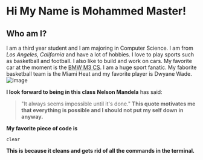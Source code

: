 # Hi My Name is Mohammed Master!
## Who am I?
I am a third year student and I am majoring in Computer Science. I am from *Los Angeles, California* and have a lot of hobbies. I love to play sports such as basketball and football. I also like to build and work on cars. My favorite car at the moment is the [BMW M3 CS](https://www.bmwusa.com/vehicles/m-models/m3-sedan/overview.html). I am a huge sport fanatic. My faborite basketball team is the Miami Heat and my favorite player is Dwyane Wade.  
![image](https://www.enwallpaper.com/wp-content/uploads/c5c4be1c647bef2f694df87d64bda567.jpg)


**I look forward to being in this class**
**Nelson Mandela** has said:
> "It always seems impossible until it's done."
**This quote motivates me that everything is possible and I should not put my self down in anyway.**


**My favorite piece of code is**
```
clear
```
**This is because it cleans and gets rid of all the commands in the terminal.**


